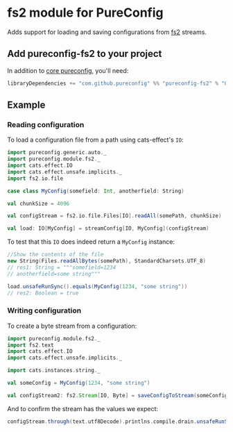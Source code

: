 # fs2 module for PureConfig

Adds support for loading and saving configurations from [fs2](https://github.com/functional-streams-for-scala/fs2) streams.

## Add pureconfig-fs2 to your project

In addition to [core pureconfig](https://github.com/pureconfig/pureconfig), you'll need:

```scala
libraryDependencies += "com.github.pureconfig" %% "pureconfig-fs2" % "0.17.6"
```

## Example
### Reading configuration

To load a configuration file from a path using cats-effect's `IO`:


```scala
import pureconfig.generic.auto._
import pureconfig.module.fs2._
import cats.effect.IO
import cats.effect.unsafe.implicits._
import fs2.io.file

case class MyConfig(somefield: Int, anotherfield: String)

val chunkSize = 4096

val configStream = fs2.io.file.Files[IO].readAll(somePath, chunkSize)

val load: IO[MyConfig] = streamConfig[IO, MyConfig](configStream)
```

To test that this `IO` does indeed return a `MyConfig` instance:
```scala
//Show the contents of the file
new String(Files.readAllBytes(somePath), StandardCharsets.UTF_8)
// res1: String = """somefield=1234
// anotherfield=some string"""

load.unsafeRunSync().equals(MyConfig(1234, "some string"))
// res2: Boolean = true
```

### Writing configuration

To create a byte stream from a configuration:

```scala
import pureconfig.module.fs2._
import fs2.text
import cats.effect.IO
import cats.effect.unsafe.implicits._

import cats.instances.string._

val someConfig = MyConfig(1234, "some string")

val configStream2: fs2.Stream[IO, Byte] = saveConfigToStream(someConfig)
```

And to confirm the stream has the values we expect:

```scala
configStream.through(text.utf8Decode).printlns.compile.drain.unsafeRunSync()
```
